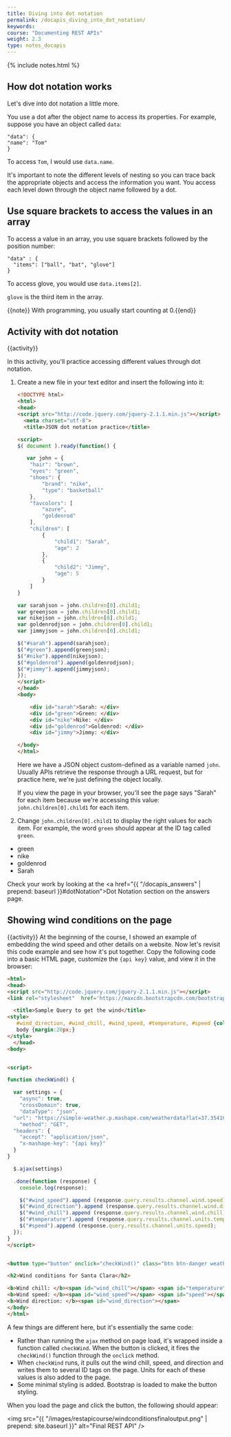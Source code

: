```yaml
---
title: Diving into dot notation
permalink: /docapis_diving_into_dot_notation/
keywords: 
course: "Documenting REST APIs"
weight: 2.3
type: notes_docapis
---
```

{% include notes.html %}

## How dot notation works

Let's dive into dot notation a little more.

You use a dot after the object name to access its properties. For example, suppose you have an object called `data`:

```
"data": {
"name": "Tom"
}
```

To access `Tom`, I would use `data.name`.

It's important to note the different levels of nesting so you can trace back the appropriate objects and access the information you want. You access each level down through the object name followed by a dot.

## Use square brackets to access the values in an array

To access a value in an array, you use square brackets followed by the position number:

```
"data" : {
  "items": ["ball", "bat", "glove"]
}
```

To access glove, you would use `data.items[2]`.

`glove` is the third item in the array.

{{note}} With programming, you usually start counting at 0.{{end}}

## Activity with dot notation
{{activity}}

In this activity, you'll practice accessing different values through dot notation.

1. Create a new file in your text editor and insert the following into it:

    ```html
    <!DOCTYPE html>
    <html>
    <head>
    <script src="http://code.jquery.com/jquery-2.1.1.min.js"></script>
      <meta charset="utf-8">
      <title>JSON dot notation practice</title>

    <script>
    $( document ).ready(function() {

       var john = {
        "hair": "brown",
        "eyes": "green",
        "shoes": {
            "brand": "nike",
            "type": "basketball"
        },
        "favcolors": [
            "azure",
            "goldenrod"
        ],
        "children": [
            {
                "child1": "Sarah",
                "age": 2
            },
            {
                "child2": "Jimmy",
                "age": 5
            }
        ]
    }

    var sarahjson = john.children[0].child1;
    var greenjson = john.children[0].child1;
    var nikejson = john.children[0].child1;
    var goldenrodjson = john.children[0].child1;
    var jimmyjson = john.children[0].child1;

    $("#sarah").append(sarahjson);
    $("#green").append(greenjson);
    $("#nike").append(nikejson);
    $("#goldenrod").append(goldenrodjson);
    $("#jimmy").append(jimmyjson);
    });
    </script>
    </head>
    <body>

        <div id="sarah">Sarah: </div>
        <div id="green">Green: </div>
        <div id="nike">Nike: </div>
        <div id="goldenrod">Goldenrod: </div>
        <div id="jimmy">Jimmy: </div>

    </body>
    </html>
    ```

    Here we have a JSON object custom-defined as a variable named `john`. Usually APIs retrieve the response through a URL request, but for practice here, we're just defining the object locally.

    If you view the page in your browser, you'll see the page says "Sarah" for each item because we're accessing this value: `john.children[0].child1` for each item.

2. Change `john.children[0].child1` to display the right values for each item. For example, the word `green` should appear at the ID tag called `green`.
 * green
 * nike
 * goldenrod
 * Sarah

Check your work by looking at the <a href="{{ "/docapis_answers" | prepend: baseurl }}#dotNotation">Dot Notation section</a> on the answers page.

## Showing wind conditions on the page
{{activity}}
At the beginning of the course, I showed an example of embedding the wind speed and other details on a website. Now let's revisit this code example and see how it's put together. Copy the following code into a basic HTML page, customize the `{api key}` value, and view it in the browser:

```html
<html>
<head>
<script src="http://code.jquery.com/jquery-2.1.1.min.js"></script>
<link rel="stylesheet"  href='https://maxcdn.bootstrapcdn.com/bootstrap/3.3.4/css/bootstrap.min.css' rel='stylesheet' type='text/css'>

  <title>Sample Query to get the wind</title>
<style>
   #wind_direction, #wind_chill, #wind_speed, #temperature, #speed {color: red; font-weight: bold;}
   body {margin:20px;}
</style>
  </head>
<body>


<script>

function checkWind() {

  var settings = {
    "async": true,
    "crossDomain": true,
    "dataType": "json",
  "url": "https://simple-weather.p.mashape.com/weatherdata?lat=37.354108&lng=-121.955236",
    "method": "GET",
  "headers": {
    "accept": "application/json",
    "x-mashape-key": "{api key}"
  }
}

  $.ajax(settings)

  .done(function (response) {
    console.log(response);

    $("#wind_speed").append (response.query.results.channel.wind.speed);
    $("#wind_direction").append (response.query.results.channel.wind.direction);
    $("#wind_chill").append (response.query.results.channel.wind.chill);
    $("#temperature").append (response.query.results.channel.units.temperature);
    $("#speed").append (response.query.results.channel.units.speed);
  });
}
</script>


<button type="button" onclick="checkWind()" class="btn btn-danger weatherbutton">Check wind conditions</button>

<h2>Wind conditions for Santa Clara</h2>

<b>Wind chill: </b><span id="wind_chill"></span> <span id="temperature"></span></br>
<b>Wind speed: </b><span id="wind_speed"></span> <span id="speed"></span></br>
<b>Wind direction: </b><span id="wind_direction"></span>
</body>
</html>
```
A few things are different here, but it's essentially the same code:
* Rather than running the `ajax` method on page load, it's wrapped inside a function called `checkWind`. When the button is clicked, it fires the `checkWind()` function through the `onclick` method.
* When `checkWind` runs, it pulls out the wind chill, speed, and direction and writes them to several ID tags on the page. Units for each of these values is also added to the page.
* Some minimal styling is added. Bootstrap is loaded to make the button styling.

When you load the page and click the button, the following should appear:

<img src="{{ "/images/restapicourse/windconditionsfinaloutput.png" | prepend: site.baseurl }}" alt="Final REST API" />

